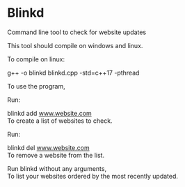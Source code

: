 # Blinkd
Command line tool to check for website updates

This tool should compile on windows and linux.

To compile on linux:<br>

g++ -o blinkd blinkd.cpp -std=c++17 -pthread
<br>

To use the program,<br>

Run:<br> 

blinkd add www.website.com<br> 
To create a list of websites to check.

Run: <br>

blinkd del www.website.com<br> 
To remove a website from the list.

Run blinkd without any arguments,<br> 
To list your websites ordered by the most recently updated.


